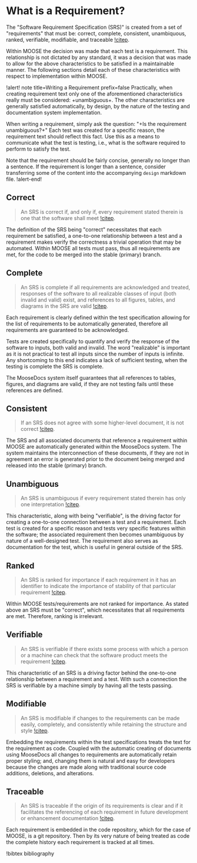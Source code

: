 # What is a Requirement?

The "Software Requirement Specification (SRS)" is created from a set of "requirements" that
must be: correct, complete, consistent, unambiquous, ranked, verifiable,
modifiable, and traceable [!citep](ieee1998recommended).

Within MOOSE the decision was made that each test is a requirement. This relationship is not
dictated by any standard, it was a decision that was made to allow for the above characteristics
to be satisfied in a maintainable manner. The following sections detail each of these
characteristics with respect to implementation within MOOSE.

!alert! note title=Writing a Requirement prefix=false
Practically, when creating requirement text only one of the aforementioned characteristics really
must be considered: +unambiguous+. The other characteristics are generally satisfied
automatically, by design, by the nature of the testing and documentation system implementation.

When writing a requirement, simply ask the question: "+Is the requirement unambiguous?+" Each
test was created for a specific reason, the requirement text should reflect this fact. Use this
as a means to communicate what the test is testing, i.e., what is the software required to
perform to satisfy the test.

Note that the requirement should be fairly concise, generally no longer than a sentence. If the
requirement is longer than a sentence, consider transferring some of the content into the
accompanying `design` markdown file.
!alert-end!


## Correct

> An SRS is correct if, and only if, every requirement stated therein is one that the software
> shall meet [!citep](ieee1998recommended).

The definition of the SRS being "correct" necessitates that each requirement be satisfied, a
one-to-one relationship between a test and a requirement makes verify the correctness a
trivial operation that may be automated. Within MOOSE all tests must pass, thus all requirements
are met, for the code to be merged into the stable (primary) branch.

## Complete

> An SRS is complete if all requirements are acknowledged and treated, responses of the software
> to all realizable classes of input (both invalid and valid) exist, and references to all figures,
> tables, and diagrams in the SRS are valid [!citep](ieee1998recommended).

Each requirement is clearly defined within the test specification allowing for the list of
requirements to be automatically generated, therefore all requirements are guaranteed to be
acknowledged.

Tests are created specifically to quantify and verify the response of the software to inputs, both
valid and invalid. The word "realizable" is important as it is not practical to test all inputs
since the number of inputs is infinite. Any shortcoming to this end indicates a lack of sufficient
testing, when the testing is complete the SRS is complete.

The MooseDocs system itself guarantees that all references to tables, figures, and diagrams are
valid, if they are not testing fails until these references are defined.

## Consistent

> If an SRS does not agree with some higher-level document, it is not correct
> [!citep](ieee1998recommended).

The SRS and all associated documents that reference a requirement within MOOSE are automatically
generated within the MooseDocs system. The system maintains the interconnection of these documents,
if they are not in agreement an error is generated prior to the document being merged and released
into the stable (primary) branch.

## Unambiguous

> An SRS is unambiguous if every requirement stated therein has only one interpretation
> [!citep](ieee1998recommended).

This characteristic, along with being "verifiable", is the driving factor for creating a
one-to-one connection between a test and a requirement. Each test is created for a specific reason
and tests very specific features within the software; the associated requirement then becomes
unambiguous by nature of a well-designed test. The requirement also serves as documentation for
the test, which is useful in general outside of the SRS.

## Ranked

> An SRS is ranked for importance if each requirement in it has an identifier to indicate the
> importance of stability of that particular requirement [!citep](ieee1998recommended).

Within MOOSE tests/requirements are not ranked for importance. As stated above an SRS must be
"correct", which necessitates that all requirements are met. Therefore, ranking is irrelevant.

## Verifiable

> An SRS is verifiable if there exists some process with which a person or a machine can check that
> the software product meets the requirement [!citep](ieee1998recommended).

This characteristic of an SRS is a driving factor behind the one-to-one relationship between
a requirement and a test. With such a connection the SRS is verifiable by a machine simply by
having all the tests passing.

## Modifiable

> An SRS is modifiable if changes to the requirements can be made easily, completely, and
> consistently while retaining the structure and style [!citep](ieee1998recommended).

Embedding the requirements within the test specifications treats the text for the requirement as
code. Coupled with the automatic creating of documents using MooseDocs all changes to requirements
are automatically retain proper styling; and, changing them is natural and easy for developers
because the changes are made along with traditional source code additions, deletions, and
alterations.

## Traceable

> An SRS is traceable if the origin of its requirements is clear and if it facilitates the
> referencing of each requirement in future development or enhancement documentation
> [!citep](ieee1998recommended).

Each requirement is embedded in the code repository, which for the case of MOOSE, is a git
repository. Then by its very nature of being treated as code the complete history each requirement
is tracked at all times.



!bibtex bibliography
